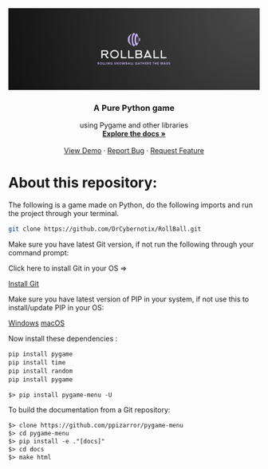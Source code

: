 <div align="center">
  <a href="https://github.com/DrCybernotix/RollBall/blob/main/It's%20snowing/RollBall_Logo.png">
    <img src="It's%20snowing/RollBall_Logo.png" alt="Logo">
  </a>

  <h3 align="center">A Pure Python game </h3>

  <p align="center">
   using Pygame and other libraries
    <br />
    <a href="https://github.com/DrCybernotix/RollBall/blob/main/README.md"><strong>Explore the docs »</strong></a>
    <br />
    <br />
    <a href="https://github.com/RollBall/README.md">View Demo</a>
    ·
    <a href="https://github.com/RollBall/issues">Report Bug</a>
    ·
    <a href="https://github.com/RollBall/issues">Request Feature</a>
  </p>
</div>

# About this repository:
The following is a game made on Python, do the following imports and run the project through your terminal.

```sh
git clone https://github.com/DrCybernotix/RollBall.git
```
Make sure you have latest Git version, if not run the following through your command prompt:

Click here to install Git in your OS =>

[Install Git](https://github.com/git-guides/install-git#:~:text=To%20install%20Git%2C%20navigate%20to,installation%20by%20typing%3A%20git%20version%20.)

Make sure you have latest version of PIP in your system, if not use this to install/update PIP in your OS:

[Windows](https://www.geeksforgeeks.org/how-to-install-pip-on-windows/)
[macOS](https://www.geeksforgeeks.org/how-to-install-pip-in-macos/)

Now install these dependencies : 
```sh
pip install pygame
pip install time
pip install random
pip install pygame
```
```
$> pip install pygame-menu -U
```
To build the documentation from a Git repository:
```
$> clone https://github.com/ppizarror/pygame-menu
$> cd pygame-menu
$> pip install -e ."[docs]"
$> cd docs
$> make html
```
